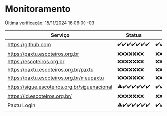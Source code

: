 # Monitoramento

Última verificação: 15/11/2024 16:06:00 -03

|Serviço|Status|Últimas 24h|
|---|---|---|
|https://github.com|<span title="2024-11-08: OK=23">✔️</span><span title="2024-11-09: OK=23">✔️</span><span title="2024-11-10: OK=23">✔️</span><span title="2024-11-11: OK=23">✔️</span><span title="2024-11-12: OK=23">✔️</span><span title="2024-11-13: OK=23">✔️</span><span title="2024-11-14: OK=18">✔️</span>|<span title="14/11/2024 16:06:00 -03 : 200">✔️</span><span title="14/11/2024 17:09:00 -03 : 200">✔️</span><span title="14/11/2024 18:07:00 -03 : 200">✔️</span><span title="14/11/2024 19:07:00 -03 : 200">✔️</span><span title="14/11/2024 20:08:00 -03 : 200">✔️</span><span title="14/11/2024 21:42:00 -03 : 200">✔️</span><span title="14/11/2024 23:17:00 -03 : 200">✔️</span><span title="15/11/2024 00:21:00 -03 : 200">✔️</span><span title="15/11/2024 01:11:00 -03 : 200">✔️</span><span title="15/11/2024 02:08:00 -03 : 200">✔️</span><span title="15/11/2024 03:17:00 -03 : 200">✔️</span><span title="15/11/2024 04:08:00 -03 : 200">✔️</span><span title="15/11/2024 05:11:00 -03 : 200">✔️</span><span title="15/11/2024 06:09:00 -03 : 200">✔️</span><span title="15/11/2024 07:09:00 -03 : 200">✔️</span><span title="15/11/2024 08:07:00 -03 : 200">✔️</span><span title="15/11/2024 09:15:00 -03 : 200">✔️</span><span title="15/11/2024 10:17:00 -03 : 200">✔️</span><span title="15/11/2024 11:08:00 -03 : 200">✔️</span><span title="15/11/2024 12:08:00 -03 : 200">✔️</span><span title="15/11/2024 13:10:00 -03 : 200">✔️</span><span title="15/11/2024 14:07:00 -03 : 200">✔️</span><span title="15/11/2024 15:11:00 -03 : 200">✔️</span><span title="15/11/2024 16:06:00 -03 : 200">✔️</span>|
|https://paxtu.escoteiros.org.br|<span title="2024-11-08: Falhas=23">❌</span><span title="2024-11-09: Falhas=23">❌</span><span title="2024-11-10: Falhas=23">❌</span><span title="2024-11-11: Falhas=23">❌</span><span title="2024-11-12: Falhas=23">❌</span><span title="2024-11-13: Falhas=23">❌</span><span title="2024-11-14: Falhas=18">❌</span>|<span title="14/11/2024 16:06:00 -03 : 403">❌</span><span title="14/11/2024 17:09:00 -03 : 403">❌</span><span title="14/11/2024 18:07:00 -03 : 403">❌</span><span title="14/11/2024 19:07:00 -03 : 403">❌</span><span title="14/11/2024 20:08:00 -03 : 403">❌</span><span title="14/11/2024 21:42:00 -03 : 403">❌</span><span title="14/11/2024 23:17:00 -03 : 403">❌</span><span title="15/11/2024 00:21:00 -03 : 403">❌</span><span title="15/11/2024 01:11:00 -03 : 403">❌</span><span title="15/11/2024 02:08:00 -03 : 403">❌</span><span title="15/11/2024 03:17:00 -03 : 403">❌</span><span title="15/11/2024 04:08:00 -03 : 403">❌</span><span title="15/11/2024 05:11:00 -03 : 403">❌</span><span title="15/11/2024 06:09:00 -03 : 403">❌</span><span title="15/11/2024 07:09:00 -03 : 403">❌</span><span title="15/11/2024 08:07:00 -03 : 403">❌</span><span title="15/11/2024 09:15:00 -03 : 403">❌</span><span title="15/11/2024 10:17:00 -03 : 403">❌</span><span title="15/11/2024 11:08:00 -03 : 403">❌</span><span title="15/11/2024 12:08:00 -03 : 403">❌</span><span title="15/11/2024 13:10:00 -03 : 403">❌</span><span title="15/11/2024 14:07:00 -03 : 403">❌</span><span title="15/11/2024 15:11:00 -03 : 403">❌</span><span title="15/11/2024 16:06:00 -03 : 403">❌</span>|
|https://escoteiros.org.br|<span title="2024-11-08: Falhas=23">❌</span><span title="2024-11-09: Falhas=23">❌</span><span title="2024-11-10: Falhas=23">❌</span><span title="2024-11-11: Falhas=23">❌</span><span title="2024-11-12: Falhas=23">❌</span><span title="2024-11-13: Falhas=23">❌</span><span title="2024-11-14: Falhas=18">❌</span>|<span title="14/11/2024 16:06:00 -03 : 403">❌</span><span title="14/11/2024 17:09:00 -03 : 403">❌</span><span title="14/11/2024 18:07:00 -03 : 403">❌</span><span title="14/11/2024 19:07:00 -03 : 403">❌</span><span title="14/11/2024 20:08:00 -03 : 403">❌</span><span title="14/11/2024 21:42:00 -03 : 403">❌</span><span title="14/11/2024 23:17:00 -03 : 403">❌</span><span title="15/11/2024 00:21:00 -03 : 403">❌</span><span title="15/11/2024 01:11:00 -03 : 403">❌</span><span title="15/11/2024 02:08:00 -03 : 403">❌</span><span title="15/11/2024 03:17:00 -03 : 403">❌</span><span title="15/11/2024 04:08:00 -03 : 403">❌</span><span title="15/11/2024 05:11:00 -03 : 403">❌</span><span title="15/11/2024 06:09:00 -03 : 403">❌</span><span title="15/11/2024 07:09:00 -03 : 403">❌</span><span title="15/11/2024 08:07:00 -03 : 403">❌</span><span title="15/11/2024 09:15:00 -03 : 403">❌</span><span title="15/11/2024 10:17:00 -03 : 403">❌</span><span title="15/11/2024 11:08:00 -03 : 403">❌</span><span title="15/11/2024 12:08:00 -03 : 403">❌</span><span title="15/11/2024 13:10:00 -03 : 403">❌</span><span title="15/11/2024 14:07:00 -03 : 403">❌</span><span title="15/11/2024 15:11:00 -03 : 403">❌</span><span title="15/11/2024 16:06:00 -03 : 403">❌</span>|
|https://paxtu.escoteiros.org.br/paxtu|<span title="2024-11-08: Falhas=23">❌</span><span title="2024-11-09: Falhas=23">❌</span><span title="2024-11-10: Falhas=23">❌</span><span title="2024-11-11: Falhas=23">❌</span><span title="2024-11-12: Falhas=23">❌</span><span title="2024-11-13: Falhas=23">❌</span><span title="2024-11-14: Falhas=18">❌</span>|<span title="14/11/2024 16:06:00 -03 : 403">❌</span><span title="14/11/2024 17:09:00 -03 : 403">❌</span><span title="14/11/2024 18:07:00 -03 : 403">❌</span><span title="14/11/2024 19:07:00 -03 : 403">❌</span><span title="14/11/2024 20:08:00 -03 : 403">❌</span><span title="14/11/2024 21:42:00 -03 : 403">❌</span><span title="14/11/2024 23:17:00 -03 : 403">❌</span><span title="15/11/2024 00:21:00 -03 : 403">❌</span><span title="15/11/2024 01:11:00 -03 : 403">❌</span><span title="15/11/2024 02:08:00 -03 : 403">❌</span><span title="15/11/2024 03:17:00 -03 : 403">❌</span><span title="15/11/2024 04:08:00 -03 : 403">❌</span><span title="15/11/2024 05:11:00 -03 : 403">❌</span><span title="15/11/2024 06:09:00 -03 : 403">❌</span><span title="15/11/2024 07:09:00 -03 : 403">❌</span><span title="15/11/2024 08:07:00 -03 : 403">❌</span><span title="15/11/2024 09:15:00 -03 : 403">❌</span><span title="15/11/2024 10:17:00 -03 : 403">❌</span><span title="15/11/2024 11:08:00 -03 : 403">❌</span><span title="15/11/2024 12:08:00 -03 : 403">❌</span><span title="15/11/2024 13:10:00 -03 : 403">❌</span><span title="15/11/2024 14:07:00 -03 : 403">❌</span><span title="15/11/2024 15:11:00 -03 : 403">❌</span><span title="15/11/2024 16:06:00 -03 : 403">❌</span>|
|https://paxtu.escoteiros.org.br/meupaxtu|<span title="2024-11-08: Falhas=23">❌</span><span title="2024-11-09: Falhas=23">❌</span><span title="2024-11-10: Falhas=23">❌</span><span title="2024-11-11: Falhas=23">❌</span><span title="2024-11-12: Falhas=23">❌</span><span title="2024-11-13: Falhas=23">❌</span><span title="2024-11-14: Falhas=18">❌</span>|<span title="14/11/2024 16:06:00 -03 : 403">❌</span><span title="14/11/2024 17:09:00 -03 : 403">❌</span><span title="14/11/2024 18:07:00 -03 : 403">❌</span><span title="14/11/2024 19:07:00 -03 : 403">❌</span><span title="14/11/2024 20:08:00 -03 : 403">❌</span><span title="14/11/2024 21:42:00 -03 : 403">❌</span><span title="14/11/2024 23:17:00 -03 : 403">❌</span><span title="15/11/2024 00:21:00 -03 : 403">❌</span><span title="15/11/2024 01:11:00 -03 : 403">❌</span><span title="15/11/2024 02:08:00 -03 : 403">❌</span><span title="15/11/2024 03:17:00 -03 : 403">❌</span><span title="15/11/2024 04:08:00 -03 : 403">❌</span><span title="15/11/2024 05:11:00 -03 : 403">❌</span><span title="15/11/2024 06:09:00 -03 : 403">❌</span><span title="15/11/2024 07:09:00 -03 : 403">❌</span><span title="15/11/2024 08:07:00 -03 : 403">❌</span><span title="15/11/2024 09:15:00 -03 : 403">❌</span><span title="15/11/2024 10:17:00 -03 : 403">❌</span><span title="15/11/2024 11:08:00 -03 : 403">❌</span><span title="15/11/2024 12:08:00 -03 : 403">❌</span><span title="15/11/2024 13:10:00 -03 : 403">❌</span><span title="15/11/2024 14:07:00 -03 : 403">❌</span><span title="15/11/2024 15:11:00 -03 : 403">❌</span><span title="15/11/2024 16:06:00 -03 : 403">❌</span>|
|https://sigue.escoteiros.org.br/siguenacional|<span title="2024-11-08: OK=22, Falhas=1">⚠️</span><span title="2024-11-09: OK=23">✔️</span><span title="2024-11-10: OK=23">✔️</span><span title="2024-11-11: OK=23">✔️</span><span title="2024-11-12: OK=23">✔️</span><span title="2024-11-13: OK=23">✔️</span><span title="2024-11-14: OK=18">✔️</span>|<span title="14/11/2024 16:06:00 -03 : 200">✔️</span><span title="14/11/2024 17:09:00 -03 : 200">✔️</span><span title="14/11/2024 18:07:00 -03 : 200">✔️</span><span title="14/11/2024 19:07:00 -03 : 200">✔️</span><span title="14/11/2024 20:08:00 -03 : 200">✔️</span><span title="14/11/2024 21:42:00 -03 : 200">✔️</span><span title="14/11/2024 23:17:00 -03 : 200">✔️</span><span title="15/11/2024 00:21:00 -03 : 200">✔️</span><span title="15/11/2024 01:11:00 -03 : 200">✔️</span><span title="15/11/2024 02:08:00 -03 : 200">✔️</span><span title="15/11/2024 03:17:00 -03 : 200">✔️</span><span title="15/11/2024 04:08:00 -03 : 200">✔️</span><span title="15/11/2024 05:11:00 -03 : 200">✔️</span><span title="15/11/2024 06:09:00 -03 : 200">✔️</span><span title="15/11/2024 07:09:00 -03 : 200">✔️</span><span title="15/11/2024 08:07:00 -03 : 200">✔️</span><span title="15/11/2024 09:15:00 -03 : 200">✔️</span><span title="15/11/2024 10:17:00 -03 : 200">✔️</span><span title="15/11/2024 11:08:00 -03 : 200">✔️</span><span title="15/11/2024 12:08:00 -03 : 200">✔️</span><span title="15/11/2024 13:10:00 -03 : 200">✔️</span><span title="15/11/2024 14:07:00 -03 : 200">✔️</span><span title="15/11/2024 15:11:00 -03 : 200">✔️</span><span title="15/11/2024 16:06:00 -03 : 200">✔️</span>|
|https://id.escoteiros.org.br/|<span title="2024-11-08: Falhas=23">❌</span><span title="2024-11-09: Falhas=23">❌</span><span title="2024-11-10: Falhas=23">❌</span><span title="2024-11-11: Falhas=23">❌</span><span title="2024-11-12: Falhas=23">❌</span><span title="2024-11-13: Falhas=23">❌</span><span title="2024-11-14: Falhas=18">❌</span>|<span title="14/11/2024 16:06:00 -03 : 403">❌</span><span title="14/11/2024 17:09:00 -03 : 403">❌</span><span title="14/11/2024 18:07:00 -03 : 403">❌</span><span title="14/11/2024 19:07:00 -03 : 403">❌</span><span title="14/11/2024 20:08:00 -03 : 403">❌</span><span title="14/11/2024 21:42:00 -03 : 403">❌</span><span title="14/11/2024 23:17:00 -03 : 403">❌</span><span title="15/11/2024 00:21:00 -03 : 403">❌</span><span title="15/11/2024 01:11:00 -03 : 403">❌</span><span title="15/11/2024 02:08:00 -03 : 403">❌</span><span title="15/11/2024 03:17:00 -03 : 403">❌</span><span title="15/11/2024 04:08:00 -03 : 403">❌</span><span title="15/11/2024 05:11:00 -03 : 403">❌</span><span title="15/11/2024 06:09:00 -03 : 403">❌</span><span title="15/11/2024 07:09:00 -03 : 403">❌</span><span title="15/11/2024 08:07:00 -03 : 403">❌</span><span title="15/11/2024 09:15:00 -03 : 403">❌</span><span title="15/11/2024 10:17:00 -03 : 403">❌</span><span title="15/11/2024 11:08:00 -03 : 403">❌</span><span title="15/11/2024 12:08:00 -03 : 403">❌</span><span title="15/11/2024 13:10:00 -03 : 403">❌</span><span title="15/11/2024 14:07:00 -03 : 403">❌</span><span title="15/11/2024 15:11:00 -03 : 403">❌</span><span title="15/11/2024 16:06:00 -03 : 403">❌</span>|
|Paxtu Login|<span title="2024-11-08: OK=22, Falhas=1">⚠️</span><span title="2024-11-09: OK=23">✔️</span><span title="2024-11-10: OK=23">✔️</span><span title="2024-11-11: OK=23">✔️</span><span title="2024-11-12: OK=23">✔️</span><span title="2024-11-13: OK=23">✔️</span><span title="2024-11-14: OK=18">✔️</span>|<span title="14/11/2024 16:06:00 -03 : 200">✔️</span><span title="14/11/2024 17:09:00 -03 : 200">✔️</span><span title="14/11/2024 18:07:00 -03 : 200">✔️</span><span title="14/11/2024 19:07:00 -03 : 200">✔️</span><span title="14/11/2024 20:08:00 -03 : 200">✔️</span><span title="14/11/2024 21:42:00 -03 : 200">✔️</span><span title="14/11/2024 23:17:00 -03 : 200">✔️</span><span title="15/11/2024 00:21:00 -03 : 200">✔️</span><span title="15/11/2024 01:11:00 -03 : 200">✔️</span><span title="15/11/2024 02:08:00 -03 : 200">✔️</span><span title="15/11/2024 03:17:00 -03 : 200">✔️</span><span title="15/11/2024 04:08:00 -03 : 200">✔️</span><span title="15/11/2024 05:11:00 -03 : 200">✔️</span><span title="15/11/2024 06:09:00 -03 : 200">✔️</span><span title="15/11/2024 07:09:00 -03 : 200">✔️</span><span title="15/11/2024 08:07:00 -03 : 200">✔️</span><span title="15/11/2024 09:15:00 -03 : 200">✔️</span><span title="15/11/2024 10:17:00 -03 : 200">✔️</span><span title="15/11/2024 11:08:00 -03 : 200">✔️</span><span title="15/11/2024 12:08:00 -03 : 200">✔️</span><span title="15/11/2024 13:10:00 -03 : 200">✔️</span><span title="15/11/2024 14:07:00 -03 : 200">✔️</span><span title="15/11/2024 15:11:00 -03 : 200">✔️</span><span title="15/11/2024 16:06:00 -03 : 200">✔️</span>|
